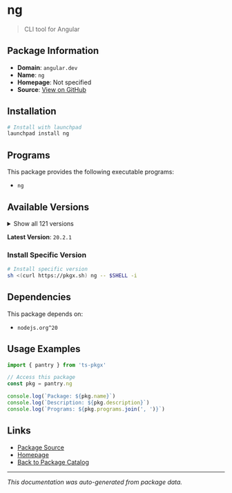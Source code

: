 # ng

> CLI tool for Angular

## Package Information

- **Domain**: `angular.dev`
- **Name**: `ng`
- **Homepage**: Not specified
- **Source**: [View on GitHub](https://github.com/pkgxdev/pantry/tree/main/projects/angular.dev/package.yml)

## Installation

```bash
# Install with launchpad
launchpad install ng
```

## Programs

This package provides the following executable programs:

- `ng`

## Available Versions

<details>
<summary>Show all 121 versions</summary>

- `20.2.1`, `20.2.0`, `20.1.6`, `20.1.5`, `20.1.4`
- `20.1.3`, `20.1.2`, `20.1.1`, `20.1.0`, `20.0.6`
- `20.0.5`, `20.0.4`, `20.0.3`, `20.0.2`, `20.0.1`
- `20.0.0`, `19.2.15`, `19.2.14`, `19.2.13`, `19.2.12`
- `19.2.11`, `19.2.10`, `19.2.9`, `19.2.8`, `19.2.7`
- `19.2.6`, `19.2.5`, `19.2.4`, `19.2.3`, `19.2.2`
- `19.2.1`, `19.2.0`, `19.1.9`, `19.1.8`, `19.1.7`
- `19.1.6`, `19.1.5`, `19.1.4`, `19.1.3`, `19.1.2`
- `19.1.1`, `19.1.0`, `19.0.7`, `19.0.6`, `19.0.5`
- `19.0.4`, `19.0.3`, `19.0.2`, `19.0.1`, `19.0.0`
- `18.2.20`, `18.2.19`, `18.2.18`, `18.2.17`, `18.2.16`
- `18.2.15`, `18.2.14`, `18.2.13`, `18.2.12`, `18.2.11`
- `18.2.10`, `18.2.9`, `18.2.8`, `18.2.7`, `18.2.6`
- `18.2.5`, `18.2.4`, `18.2.3`, `18.2.2`, `18.2.1`
- `18.2.0`, `18.1.4`, `18.1.3`, `18.1.2`, `18.1.1`
- `18.1.0`, `18.0.7`, `18.0.6`, `18.0.5`, `18.0.4`
- `18.0.3`, `18.0.2`, `18.0.1`, `18.0.0`, `17.3.17`
- `17.3.16`, `17.3.15`, `17.3.14`, `17.3.13`, `17.3.12`
- `17.3.11`, `17.3.10`, `17.3.9`, `17.3.8`, `17.3.7`
- `17.3.6`, `17.3.5`, `17.3.4`, `17.3.3`, `17.3.2`
- `17.3.1`, `17.3.0`, `17.2.3`, `17.2.2`, `17.2.1`
- `17.2.0`, `17.1.4`, `17.1.3`, `17.1.2`, `17.1.1`
- `17.1.0`, `17.0.10`, `17.0.9`, `17.0.8`, `17.0.7`
- `17.0.6`, `17.0.5`, `16.2.16`, `16.2.15`, `16.2.14`
- `15.2.11`

</details>

**Latest Version**: `20.2.1`

### Install Specific Version

```bash
# Install specific version
sh <(curl https://pkgx.sh) ng -- $SHELL -i
```

## Dependencies

This package depends on:

- `nodejs.org^20`

## Usage Examples

```typescript
import { pantry } from 'ts-pkgx'

// Access this package
const pkg = pantry.ng

console.log(`Package: ${pkg.name}`)
console.log(`Description: ${pkg.description}`)
console.log(`Programs: ${pkg.programs.join(', ')}`)
```

## Links

- [Package Source](https://github.com/pkgxdev/pantry/tree/main/projects/angular.dev/package.yml)
- [Homepage](#)
- [Back to Package Catalog](../../package-catalog.md)

---

*This documentation was auto-generated from package data.*
